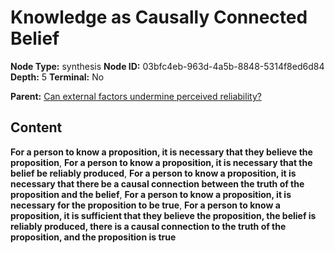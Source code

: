 # Knowledge as Causally Connected Belief

**Node Type:** synthesis
**Node ID:** 03bfc4eb-963d-4a5b-8848-5314f8ed6d84
**Depth:** 5
**Terminal:** No

**Parent:** [Can external factors undermine perceived reliability?](can-external-factors-undermine-perceived-reliability-antithesis-ad4665d3-cd3b-4fa1-aacd-443beba383a7.md)

## Content

**For a person to know a proposition, it is necessary that they believe the proposition**, **For a person to know a proposition, it is necessary that the belief be reliably produced**, **For a person to know a proposition, it is necessary that there be a causal connection between the truth of the proposition and the belief**, **For a person to know a proposition, it is necessary for the proposition to be true**, **For a person to know a proposition, it is sufficient that they believe the proposition, the belief is reliably produced, there is a causal connection to the truth of the proposition, and the proposition is true**
